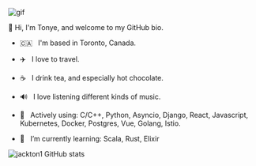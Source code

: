 ![gif](https://media.giphy.com/media/26uf5EfMqWNWCLbc4/source.gif)


👋 Hi, I'm Tonye, and welcome to my GitHub bio.

- :canada: &nbsp; I'm based in Toronto, Canada.

- ✈️ &nbsp; I love to travel.

- ☕️ &nbsp; I drink tea, and especially hot chocolate.

- 🔊 &nbsp; I love listening different kinds of music.

- 🔭  &nbsp; Actively using: C/C++, Python, Asyncio, Django, React, Javascript, Kubernetes, Docker, Postgres, Vue, Golang, Istio.

- 🌱  &nbsp; I’m currently learning: Scala, Rust, Elixir


![jackton1 GitHub stats](https://github-readme-stats.vercel.app/api?username=jackton1&show_icons=true&count_private=true)
<!-- ![jackton1 most used languages](https://github-readme-stats.vercel.app/api/top-langs/?username=jackton1&layout=compact&langs_count=10) -->

